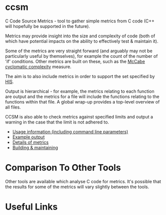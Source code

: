 ccsm
====

C Code Source Metrics - tool to gather simple metrics from C code (C++ will hopefully be 
supported in the future).

Metrics may provide insight into the size and complexity of code (both of which have 
potential impacts on the ability to effectively test & maintain it).

Some of the metrics are very straight forward (and arguably may not be
particularly useful by themselves), for example the count of the number of 'if'
conditions.  Other metrics are built on these, such as the [McCabe cyclomatic
complexity](http://en.wikipedia.org/wiki/Cyclomatic_complexity) measure.

The aim is to also include metrics in order to support the set specified by
[HIS](http://portal.automotive-his.de/images/pdf/SoftwareTest/his-sc-metriken.1.3.1_e.pdf).

Output is hierarchical - for example, the metrics relating to each function are
output and the metrics for a file will include the functions relating to the
functions within that file.  A global wrap-up provides a top-level overview of
all files.

CCSM is also able to check metrics against specified limits and output a warning
in the case that the limit is not adhered to.

* [Usage information (including command line parameters)](docs/usage.md)
* [Example output](docs/example_output.md)
* [Details of metrics](docs/metrics_details.md)
* [Building & maintaining](docs/build_and_code.md)

Comparison To Other Tools
=========================

Other tools are available which analyse C code for metrics.  It's possible that the results 
for some of the metrics will vary slightly between the tools.

Useful Links
============

[1]: http://www.open-std.org/jtc1/sc22/wg14/www/docs/n1256.pdf  "C99 Draft"
